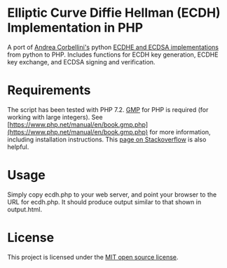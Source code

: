 # Elliptic Curve Diffie Hellman (ECDH) Implementation in PHP
A port of [Andrea Corbellini's](https://andrea.corbellini.name/) python [ECDHE and ECDSA implementations](https://github.com/andreacorbellini/ecc/tree/master/scripts) from python to PHP.  Includes functions for ECDH key generation, ECDHE key exchange, and ECDSA signing and verification.

# Requirements
The script has been tested with PHP 7.2.  [GMP](https://www.php.net/manual/en/book.gmp.php) for PHP is required (for working with large integers).  See [https://www.php.net/manual/en/book.gmp.php](https://www.php.net/manual/en/book.gmp.php) for more information, including installation instructions.  This [page on Stackoverflow](https://stackoverflow.com/questions/40010197/how-to-install-gmp-for-php7-on-ubuntu/40010211#40010211) is also helpful.

# Usage
Simply copy ecdh.php to your web server, and point your browser to the URL for ecdh.php.  It should produce output similar to that shown in output.html.

# License
This project is licensed under the [MIT open source license](https://opensource.org/licenses/MIT).


